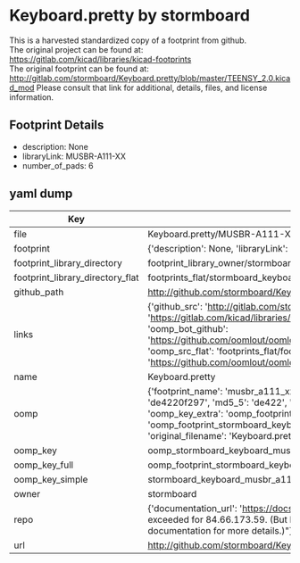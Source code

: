 # Keyboard.pretty by stormboard  
This is a harvested standardized copy of a footprint from github.  
The original project can be found at:  
https://gitlab.com/kicad/libraries/kicad-footprints  
The original footprint can be found at:
http://gitlab.com/stormboard/Keyboard.pretty/blob/master/TEENSY_2.0.kicad_mod
Please consult that link for additional, details, files, and license information.  
## Footprint Details
* description: None  
* libraryLink: MUSBR-A111-XX  
* number_of_pads: 6  
## yaml dump  
| Key | Value |  
| --- | --- |  
| file | Keyboard.pretty/MUSBR-A111-XX.kicad_mod |  
| footprint | {'description': None, 'libraryLink': 'MUSBR-A111-XX', 'number_of_pads': 6} |  
| footprint_library_directory | footprint_library_owner/stormboard_Keyboard.pretty |  
| footprint_library_directory_flat | footprints_flat/stormboard_keyboard_musbr_a111_xx/working |  
| github_path | http://github.com/stormboard/Keyboard.pretty/blob/master/MUSBR-A111-XX.kicad_mod |  
| links | {'github_src': 'http://gitlab.com/stormboard/Keyboard.pretty/blob/master/TEENSY_2.0.kicad_mod', 'github_src_repo': 'https://gitlab.com/kicad/libraries/kicad-footprints', 'oomp_bot': 'footprints/stormboard_keyboard_musbr_a111_xx/working', 'oomp_bot_github': 'https://github.com/oomlout/oomlout_oomp_footprint_bot/tree/main/footprints/stormboard_keyboard_musbr_a111_xx/working', 'oomp_src_flat': 'footprints_flat/footprints_flat/stormboard_keyboard_musbr_a111_xx/working', 'oomp_src_flat_github': 'https://github.com/oomlout/oomlout_oomp_footprint_src/tree/main/footprints_flat/stormboard_keyboard_musbr_a111_xx/working'} |  
| name | Keyboard.pretty |  
| oomp | {'footprint_name': 'musbr_a111_xx', 'library_name': 'keyboard', 'md5': 'de4220f29760583fe737fd81b3045a26', 'md5_10': 'de4220f297', 'md5_5': 'de422', 'md5_6': 'de4220', 'oomp_key': 'oomp_stormboard_keyboard_musbr_a111_xx', 'oomp_key_extra': 'oomp_footprint_stormboard_keyboard_musbr_a111_xx', 'oomp_key_full': 'oomp_footprint_stormboard_keyboard_musbr_a111_xx_de4220', 'oomp_key_simple': 'stormboard_keyboard_musbr_a111_xx', 'original_filename': 'Keyboard.pretty/MUSBR-A111-XX.kicad_mod', 'owner_name': 'stormboard'} |  
| oomp_key | oomp_stormboard_keyboard_musbr_a111_xx |  
| oomp_key_full | oomp_footprint_stormboard_keyboard_musbr_a111_xx |  
| oomp_key_simple | stormboard_keyboard_musbr_a111_xx |  
| owner | stormboard |  
| repo | {'documentation_url': 'https://docs.github.com/rest/overview/resources-in-the-rest-api#rate-limiting', 'message': "API rate limit exceeded for 84.66.173.59. (But here's the good news: Authenticated requests get a higher rate limit. Check out the documentation for more details.)"} |  
| url | http://github.com/stormboard/Keyboard.pretty |  

